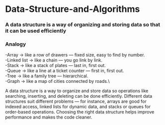 # Data-Structure-and-Algorithms
### A data structure is a way of organizing and storing data so that it can be used efficiently

### Analogy
-Array → like a row of drawers — fixed size, easy to find by number.\
-Linked list → like a chain — you go link by link.\
-Stack → like a stack of plates — last in, first out.\
-Queue → like a line at a ticket counter — first in, first out.\
-Tree → like a family tree — hierarchical.\
-Graph → like a map of cities connected by roads.\

A data structure is a way to organize and store data so operations like searching, inserting, and deleting can be done efficiently.
Different data structures suit different problems — for instance, arrays are good for indexed access, linked lists for dynamic data, and stacks or queues for order-based operations.
Choosing the right data structure helps improve performance and makes the code cleaner.
